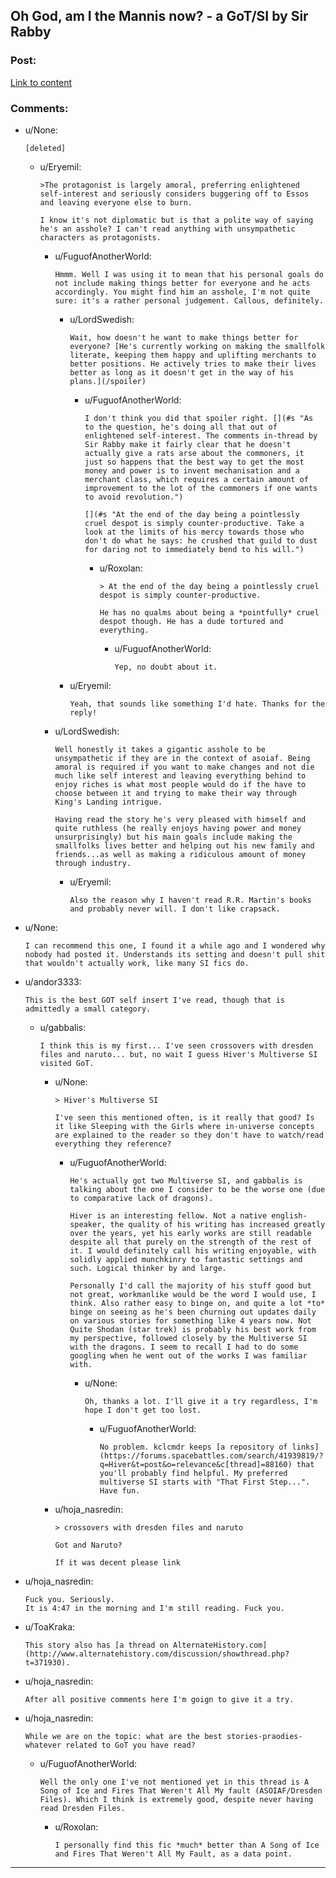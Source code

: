## Oh God, am I the Mannis now? - a GoT/SI by Sir Rabby

### Post:

[Link to content](https://forums.spacebattles.com/threads/oh-god-am-i-the-mannis-now-got-si.362146/)

### Comments:

- u/None:
  ```
  [deleted]
  ```

  - u/Eryemil:
    ```
    >The protagonist is largely amoral, preferring enlightened self-interest and seriously considers buggering off to Essos and leaving everyone else to burn. 

    I know it's not diplomatic but is that a polite way of saying he's an asshole? I can't read anything with unsympathetic characters as protagonists.
    ```

    - u/FuguofAnotherWorld:
      ```
      Hmmm. Well I was using it to mean that his personal goals do not include making things better for everyone and he acts accordingly. You might find him an asshole, I'm not quite sure: it's a rather personal judgement. Callous, definitely.
      ```

      - u/LordSwedish:
        ```
        Wait, how doesn't he want to make things better for everyone? [He's currently working on making the smallfolk literate, keeping them happy and uplifting merchants to better positions. He actively tries to make their lives better as long as it doesn't get in the way of his plans.](/spoiler)
        ```

        - u/FuguofAnotherWorld:
          ```
          I don't think you did that spoiler right. [](#s "As to the question, he's doing all that out of enlightened self-interest. The comments in-thread by Sir Rabby make it fairly clear that he doesn't actually give a rats arse about the commoners, it just so happens that the best way to get the most money and power is to invent mechanisation and a merchant class, which requires a certain amount of improvement to the lot of the commoners if one wants to avoid revolution.")

          [](#s "At the end of the day being a pointlessly cruel despot is simply counter-productive. Take a look at the limits of his mercy towards those who don't do what he says: he crushed that guild to dust for daring not to immediately bend to his will.")
          ```

          - u/Roxolan:
            ```
            > At the end of the day being a pointlessly cruel despot is simply counter-productive.

            He has no qualms about being a *pointfully* cruel despot though. He has a dude tortured and everything.
            ```

            - u/FuguofAnotherWorld:
              ```
              Yep, no doubt about it.
              ```

      - u/Eryemil:
        ```
        Yeah, that sounds like something I'd hate. Thanks for the reply!
        ```

    - u/LordSwedish:
      ```
      Well honestly it takes a gigantic asshole to be unsympathetic if they are in the context of asoiaf. Being amoral is required if you want to make changes and not die much like self interest and leaving everything behind to enjoy riches is what most people would do if the have to choose between it and trying to make their way through King's Landing intrigue.

      Having read the story he's very pleased with himself and quite ruthless (he really enjoys having power and money unsurprisingly) but his main goals include making the smallfolks lives better and helping out his new family and friends...as well as making a ridiculous amount of money through industry.
      ```

      - u/Eryemil:
        ```
        Also the reason why I haven't read R.R. Martin's books and probably never will. I don't like crapsack.
        ```

- u/None:
  ```
  I can recommend this one, I found it a while ago and I wondered why nobody had posted it. Understands its setting and doesn't pull shit that wouldn't actually work, like many SI fics do.
  ```

- u/andor3333:
  ```
  This is the best GOT self insert I've read, though that is admittedly a small category.
  ```

  - u/gabbalis:
    ```
    I think this is my first... I've seen crossovers with dresden files and naruto... but, no wait I guess Hiver's Multiverse SI visited GoT.
    ```

    - u/None:
      ```
      > Hiver's Multiverse SI 

      I've seen this mentioned often, is it really that good? Is it like Sleeping with the Girls where in-universe concepts are explained to the reader so they don't have to watch/read everything they reference?
      ```

      - u/FuguofAnotherWorld:
        ```
        He's actually got two Multiverse SI, and gabbalis is talking about the one I consider to be the worse one (due to comparative lack of dragons).

        Hiver is an interesting fellow. Not a native english-speaker, the quality of his writing has increased greatly over the years, yet his early works are still readable despite all that purely on the strength of the rest of it. I would definitely call his writing enjoyable, with solidly applied munchkinry to fantastic settings and such. Logical thinker by and large.

        Personally I'd call the majority of his stuff good but not great, workmanlike would be the word I would use, I think. Also rather easy to binge on, and quite a lot *to* binge on seeing as he's been churning out updates daily on various stories for something like 4 years now. Not Quite Shodan (star trek) is probably his best work from my perspective, followed closely by the Multiverse SI with the dragons. I seem to recall I had to do some googling when he went out of the works I was familiar with.
        ```

        - u/None:
          ```
          Oh, thanks a lot. I'll give it a try regardless, I'm hope I don't get too lost.
          ```

          - u/FuguofAnotherWorld:
            ```
            No problem. kclcmdr keeps [a repository of links](https://forums.spacebattles.com/search/41939819/?q=Hiver&t=post&o=relevance&c[thread]=88160) that you'll probably find helpful. My preferred multiverse SI starts with "That First Step...". Have fun.
            ```

    - u/hoja_nasredin:
      ```
      > crossovers with dresden files and naruto

      Got and Naruto?

      If it was decent please link
      ```

- u/hoja_nasredin:
  ```
  Fuck you. Seriously. 
  It is 4:47 in the morning and I'm still reading. Fuck you.
  ```

- u/ToaKraka:
  ```
  This story also has [a thread on AlternateHistory.com](http://www.alternatehistory.com/discussion/showthread.php?t=371930).
  ```

- u/hoja_nasredin:
  ```
  After all positive comments here I'm goign to give it a try.
  ```

- u/hoja_nasredin:
  ```
  While we are on the topic: what are the best stories-praodies-whatever related to GoT you have read?
  ```

  - u/FuguofAnotherWorld:
    ```
    Well the only one I've not mentioned yet in this thread is A Song of Ice and Fires That Weren't All My fault (ASOIAF/Dresden Files). Which I think is extremely good, despite never having read Dresden Files.
    ```

    - u/Roxolan:
      ```
      I personally find this fic *much* better than A Song of Ice and Fires That Weren't All My Fault, as a data point.
      ```

---

